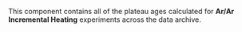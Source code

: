This component contains all of the plateau ages calculated
for **Ar/Ar Incremental Heating** experiments across the data
archive.
